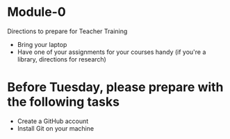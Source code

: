 # Module-0
Directions to prepare for Teacher Training 

* Bring your laptop
* Have one of your assignments for your courses handy (if you're a library, directions for research)

# Before Tuesday, please prepare with the following tasks
* Create a GitHub account
* Install Git on your machine

